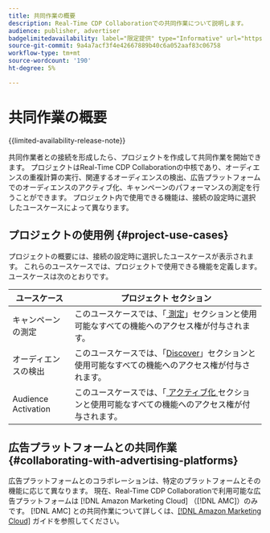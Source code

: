```yaml
---
title: 共同作業の概要
description: Real-Time CDP Collaborationでの共同作業について説明します。
audience: publisher, advertiser
badgelimitedavailability: label="限定提供" type="Informative" url="https://helpx.adobe.com/legal/product-descriptions/real-time-customer-data-platform-collaboration.html newtab=true"
source-git-commit: 9a4a7acf3f4e42667889b40c6a052aaf83c06758
workflow-type: tm+mt
source-wordcount: '190'
ht-degree: 5%

---
```


# 共同作業の概要

{{limited-availability-release-note}}

共同作業者との接続を形成したら、プロジェクトを作成して共同作業を開始できます。 プロジェクトはReal-Time CDP Collaborationの中核であり、オーディエンスの重複計算の実行、関連するオーディエンスの検出、広告プラットフォームでのオーディエンスのアクティブ化、キャンペーンのパフォーマンスの測定を行うことができます。 プロジェクト内で使用できる機能は、接続の設定時に選択したユースケースによって異なります。

## プロジェクトの使用例 {#project-use-cases}

プロジェクトの概要には、接続の設定時に選択したユースケースが表示されます。 これらのユースケースでは、プロジェクトで使用できる機能を定義します。 ユースケースは次のとおりです。

| ユースケース | プロジェクト セクション |
| --- | --- |
| キャンペーンの測定 | このユースケースでは、「[&#x200B; 測定 &#x200B;](/help/guide/collaborate/measure.md)」セクションと使用可能なすべての機能へのアクセス権が付与されます。 |
| オーディエンスの検出 | このユースケースでは、「[Discover](/help/guide/collaborate/discover.md)」セクションと使用可能なすべての機能へのアクセス権が付与されます。 |
| Audience Activation | このユースケースでは、「[&#x200B; アクティブ化 &#x200B;](/help/guide/collaborate/activate.md) セクションと使用可能なすべての機能へのアクセス権が付与されます。 |

## 広告プラットフォームとの共同作業 {#collaborating-with-advertising-platforms}

広告プラットフォームとのコラボレーションは、特定のプラットフォームとその機能に応じて異なります。 現在、Real-Time CDP Collaborationで利用可能な広告プラットフォームは [!DNL Amazon Marketing Cloud] （[!DNL AMC]）のみです。 [!DNL AMC] との共同作業について詳しくは、[[!DNL Amazon Marketing Cloud]](/help/guide/collaborate/advertising-platforms/amc.md) ガイドを参照してください。
